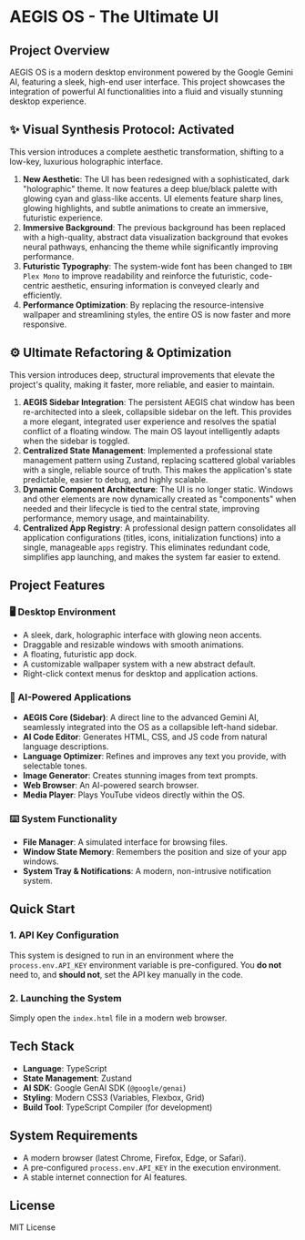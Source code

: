 # AEGIS OS - The Ultimate UI

## Project Overview

AEGIS OS is a modern desktop environment powered by the Google Gemini AI, featuring a sleek, high-end user interface. This project showcases the integration of powerful AI functionalities into a fluid and visually stunning desktop experience.

## ✨ Visual Synthesis Protocol: Activated

This version introduces a complete aesthetic transformation, shifting to a low-key, luxurious holographic interface.

1.  **New Aesthetic**: The UI has been redesigned with a sophisticated, dark "holographic" theme. It now features a deep blue/black palette with glowing cyan and glass-like accents. UI elements feature sharp lines, glowing highlights, and subtle animations to create an immersive, futuristic experience.
2.  **Immersive Background**: The previous background has been replaced with a high-quality, abstract data visualization background that evokes neural pathways, enhancing the theme while significantly improving performance.
3.  **Futuristic Typography**: The system-wide font has been changed to `IBM Plex Mono` to improve readability and reinforce the futuristic, code-centric aesthetic, ensuring information is conveyed clearly and efficiently.
4.  **Performance Optimization**: By replacing the resource-intensive wallpaper and streamlining styles, the entire OS is now faster and more responsive.

## ⚙️ Ultimate Refactoring & Optimization

This version introduces deep, structural improvements that elevate the project's quality, making it faster, more reliable, and easier to maintain.

1.  **AEGIS Sidebar Integration**: The persistent AEGIS chat window has been re-architected into a sleek, collapsible sidebar on the left. This provides a more elegant, integrated user experience and resolves the spatial conflict of a floating window. The main OS layout intelligently adapts when the sidebar is toggled.
2.  **Centralized State Management**: Implemented a professional state management pattern using Zustand, replacing scattered global variables with a single, reliable source of truth. This makes the application's state predictable, easier to debug, and highly scalable.
3.  **Dynamic Component Architecture**: The UI is no longer static. Windows and other elements are now dynamically created as "components" when needed and their lifecycle is tied to the central state, improving performance, memory usage, and maintainability.
4.  **Centralized App Registry**: A professional design pattern consolidates all application configurations (titles, icons, initialization functions) into a single, manageable `apps` registry. This eliminates redundant code, simplifies app launching, and makes the system far easier to extend.

## Project Features

### 🖥️ Desktop Environment
- A sleek, dark, holographic interface with glowing neon accents.
- Draggable and resizable windows with smooth animations.
- A floating, futuristic app dock.
- A customizable wallpaper system with a new abstract default.
- Right-click context menus for desktop and application actions.

### 🤖 AI-Powered Applications
- **AEGIS Core (Sidebar)**: A direct line to the advanced Gemini AI, seamlessly integrated into the OS as a collapsible left-hand sidebar.
- **AI Code Editor**: Generates HTML, CSS, and JS code from natural language descriptions.
- **Language Optimizer**: Refines and improves any text you provide, with selectable tones.
- **Image Generator**: Creates stunning images from text prompts.
- **Web Browser**: An AI-powered search browser.
- **Media Player**: Plays YouTube videos directly within the OS.

### ⌨️ System Functionality
- **File Manager**: A simulated interface for browsing files.
- **Window State Memory**: Remembers the position and size of your app windows.
- **System Tray & Notifications**: A modern, non-intrusive notification system.

## Quick Start

### 1. API Key Configuration
This system is designed to run in an environment where the `process.env.API_KEY` environment variable is pre-configured. You **do not** need to, and **should not**, set the API key manually in the code.

### 2. Launching the System
Simply open the `index.html` file in a modern web browser.

## Tech Stack

- **Language**: TypeScript
- **State Management**: Zustand
- **AI SDK**: Google GenAI SDK (`@google/genai`)
- **Styling**: Modern CSS3 (Variables, Flexbox, Grid)
- **Build Tool**: TypeScript Compiler (for development)

## System Requirements

- A modern browser (latest Chrome, Firefox, Edge, or Safari).
- A pre-configured `process.env.API_KEY` in the execution environment.
- A stable internet connection for AI features.

## License

MIT License